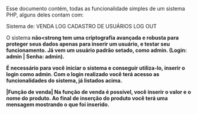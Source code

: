 Esse documento contém, todas as funcionalidade simples de um sistema PHP, alguns deles contam com:

Sistema de:
VENDA
LOG
CADASTRO DE USUÁRIOS
LOG OUT

O sistema <strong>não<strong tem uma criptografia avançada e robusta para proteger seus dados apenas para inserir um usuário, e testar seu funcionamento.
Já vem um usuário padrão setado, como admin. (Login: admin | Senha: admin).

É necessário para você iniciar o sistema e conseguir utiliza-lo, inserir o login como admin.
Com o login realizado você terá acesso as funcionalidades do sistema, já listados acima.

|Função de venda|
Na função de venda é possível, você inserir o valor e o nome do produto.
Ao final de inserção do produto você terá uma mensagem mostrando o que foi inserido. 
